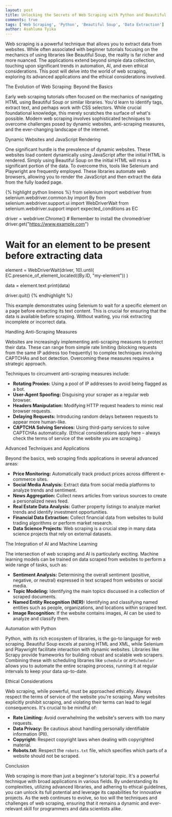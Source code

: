 ```yaml
---
layout: post
title: Unlocking the Secrets of Web Scraping with Python and Beautiful Soup
comments: true
tags: ['Web Scraping', 'Python', 'Beautiful Soup', 'Data Extraction']
author: Asahluma Tyika
---
```


Web scraping is a powerful technique that allows you to extract data from websites.  While often associated with beginner tutorials focusing on the mechanics of using libraries like Beautiful Soup, the reality is far richer and more nuanced.  The applications extend beyond simple data collection, touching upon significant trends in automation, AI, and even ethical considerations.  This post will delve into the world of web scraping, exploring its advanced applications and the ethical considerations involved.


The Evolution of Web Scraping: Beyond the Basics

Early web scraping tutorials often focused on the mechanics of navigating HTML using Beautiful Soup or similar libraries. You'd learn to identify tags, extract text, and perhaps work with CSS selectors.  While crucial foundational knowledge, this merely scratches the surface of what's possible. Modern web scraping involves sophisticated techniques to overcome challenges posed by dynamic websites, anti-scraping measures, and the ever-changing landscape of the internet.

Dynamic Websites and JavaScript Rendering

One significant hurdle is the prevalence of dynamic websites. These websites load content dynamically using JavaScript after the initial HTML is rendered.  Simply using Beautiful Soup on the initial HTML will miss a significant portion of the data.  To overcome this, tools like Selenium and Playwright are frequently employed.  These libraries automate web browsers, allowing you to render the JavaScript and then extract the data from the fully loaded page.


{% highlight python linenos %}
from selenium import webdriver
from selenium.webdriver.common.by import By
from selenium.webdriver.support.ui import WebDriverWait
from selenium.webdriver.support import expected_conditions as EC

driver = webdriver.Chrome() # Remember to install the chromedriver
driver.get("https://www.example.com")

# Wait for an element to be present before extracting data
element = WebDriverWait(driver, 10).until(
    EC.presence_of_element_located((By.ID, "my-element"))
)

data = element.text
print(data)

driver.quit()
{% endhighlight %}

This example demonstrates using Selenium to wait for a specific element on a page before extracting its text content. This is crucial for ensuring that the data is available before scraping.  Without waiting, you risk extracting incomplete or incorrect data.


Handling Anti-Scraping Measures

Websites are increasingly implementing anti-scraping measures to protect their data.  These can range from simple rate limiting (blocking requests from the same IP address too frequently) to complex techniques involving CAPTCHAs and bot detection.  Overcoming these measures requires a strategic approach.

Techniques to circumvent anti-scraping measures include:

* **Rotating Proxies:** Using a pool of IP addresses to avoid being flagged as a bot.
* **User-Agent Spoofing:** Disguising your scraper as a regular web browser.
* **Headers Manipulation:**  Modifying HTTP request headers to mimic real browser requests.
* **Delaying Requests:** Introducing random delays between requests to appear more human-like.
* **CAPTCHA Solving Services:** Using third-party services to solve CAPTCHAs automatically.  (Ethical considerations apply here – always check the terms of service of the website you are scraping.)


Advanced Techniques and Applications

Beyond the basics, web scraping finds applications in several advanced areas:

* **Price Monitoring:** Automatically track product prices across different e-commerce sites.
* **Social Media Analysis:** Extract data from social media platforms to analyze trends and sentiment.
* **News Aggregation:**  Collect news articles from various sources to create a personalized news feed.
* **Real Estate Data Analysis:** Gather property listings to analyze market trends and identify investment opportunities.
* **Financial Data Extraction:**  Collect financial data from websites to build trading algorithms or perform market research.
* **Data Science Projects:**  Web scraping is a crucial step in many data science projects that rely on external datasets.


The Integration of AI and Machine Learning

The intersection of web scraping and AI is particularly exciting.  Machine learning models can be trained on data scraped from websites to perform a wide range of tasks, such as:

* **Sentiment Analysis:**  Determining the overall sentiment (positive, negative, or neutral) expressed in text scraped from websites or social media.
* **Topic Modeling:** Identifying the main topics discussed in a collection of scraped documents.
* **Named Entity Recognition (NER):**  Identifying and classifying named entities such as people, organizations, and locations within scraped text.
* **Image Recognition:**  If the website contains images, AI can be used to analyze and classify them.


Automation with Python

Python, with its rich ecosystem of libraries, is the go-to language for web scraping. Beautiful Soup excels at parsing HTML and XML, while Selenium and Playwright facilitate interaction with dynamic websites.  Libraries like Scrapy provide frameworks for building robust and scalable web scrapers.  Combining these with scheduling libraries like `schedule` or `APScheduler` allows you to automate the entire scraping process, running it at regular intervals to keep your data up-to-date.


Ethical Considerations

Web scraping, while powerful, must be approached ethically.  Always respect the terms of service of the website you're scraping.  Many websites explicitly prohibit scraping, and violating their terms can lead to legal consequences.  It's crucial to be mindful of:

* **Rate Limiting:** Avoid overwhelming the website's servers with too many requests.
* **Data Privacy:**  Be cautious about handling personally identifiable information (PII).
* **Copyright:**  Respect copyright laws when dealing with copyrighted material.
* **Robots.txt:**  Respect the `robots.txt` file, which specifies which parts of a website should not be scraped.


Conclusion

Web scraping is more than just a beginner's tutorial topic. It's a powerful technique with broad applications in various fields. By understanding its complexities, utilizing advanced libraries, and adhering to ethical guidelines, you can unlock its full potential and leverage its capabilities for innovative projects.  As the web continues to evolve, so too will the techniques and challenges of web scraping, ensuring that it remains a dynamic and ever-relevant skill for programmers and data scientists alike.
